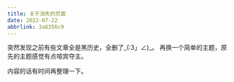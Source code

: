 ```yaml
---
title: 关于消失的页面
date: 2022-07-22
abbrlink: 3a6356c9
---
```


突然发现之前有些文章全是黑历史，全删了_(:3」∠)_。 再换一个简单的主题，原先的主题感觉有点喧宾夺主。

内容的话有时间再整理一下。
